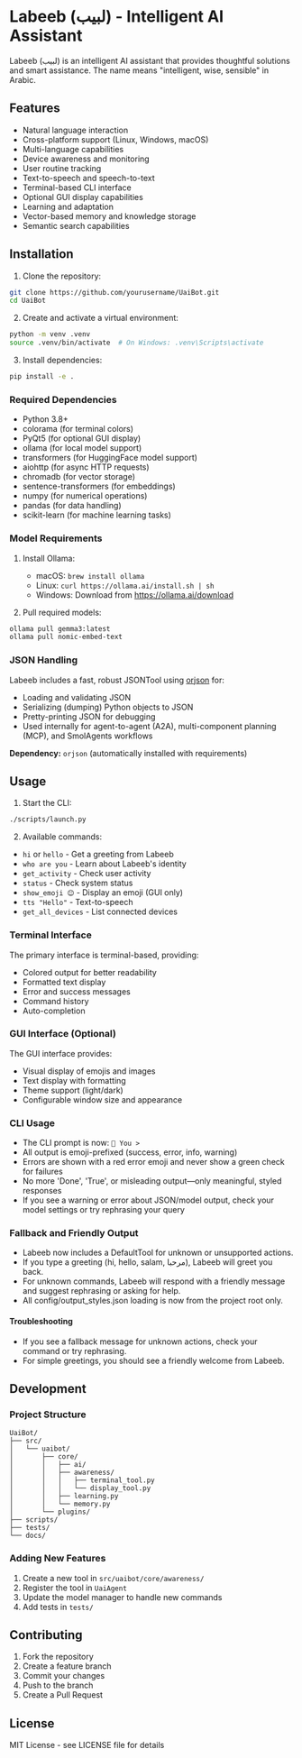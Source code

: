 # Labeeb (لبيب) - Intelligent AI Assistant

Labeeb (لبيب) is an intelligent AI assistant that provides thoughtful solutions and smart assistance. The name means "intelligent, wise, sensible" in Arabic.

## Features

- Natural language interaction
- Cross-platform support (Linux, Windows, macOS)
- Multi-language capabilities
- Device awareness and monitoring
- User routine tracking
- Text-to-speech and speech-to-text
- Terminal-based CLI interface
- Optional GUI display capabilities
- Learning and adaptation
- Vector-based memory and knowledge storage
- Semantic search capabilities

## Installation

1. Clone the repository:
```bash
git clone https://github.com/yourusername/UaiBot.git
cd UaiBot
```

2. Create and activate a virtual environment:
```bash
python -m venv .venv
source .venv/bin/activate  # On Windows: .venv\Scripts\activate
```

3. Install dependencies:
```bash
pip install -e .
```

### Required Dependencies

- Python 3.8+
- colorama (for terminal colors)
- PyQt5 (for optional GUI display)
- ollama (for local model support)
- transformers (for HuggingFace model support)
- aiohttp (for async HTTP requests)
- chromadb (for vector storage)
- sentence-transformers (for embeddings)
- numpy (for numerical operations)
- pandas (for data handling)
- scikit-learn (for machine learning tasks)

### Model Requirements

1. Install Ollama:
   - macOS: `brew install ollama`
   - Linux: `curl https://ollama.ai/install.sh | sh`
   - Windows: Download from https://ollama.ai/download

2. Pull required models:
```bash
ollama pull gemma3:latest
ollama pull nomic-embed-text
```

### JSON Handling

Labeeb includes a fast, robust JSONTool using [orjson](https://github.com/ijl/orjson) for:
- Loading and validating JSON
- Serializing (dumping) Python objects to JSON
- Pretty-printing JSON for debugging
- Used internally for agent-to-agent (A2A), multi-component planning (MCP), and SmolAgents workflows

**Dependency:** `orjson` (automatically installed with requirements)

## Usage

1. Start the CLI:
```bash
./scripts/launch.py
```

2. Available commands:
- `hi` or `hello` - Get a greeting from Labeeb
- `who are you` - Learn about Labeeb's identity
- `get_activity` - Check user activity
- `status` - Check system status
- `show_emoji 😊` - Display an emoji (GUI only)
- `tts "Hello"` - Text-to-speech
- `get_all_devices` - List connected devices

### Terminal Interface

The primary interface is terminal-based, providing:
- Colored output for better readability
- Formatted text display
- Error and success messages
- Command history
- Auto-completion

### GUI Interface (Optional)

The GUI interface provides:
- Visual display of emojis and images
- Text display with formatting
- Theme support (light/dark)
- Configurable window size and appearance

### CLI Usage

- The CLI prompt is now: `🤔 You > `
- All output is emoji-prefixed (success, error, info, warning)
- Errors are shown with a red error emoji and never show a green check for failures
- No more 'Done', 'True', or misleading output—only meaningful, styled responses
- If you see a warning or error about JSON/model output, check your model settings or try rephrasing your query

### Fallback and Friendly Output

- Labeeb now includes a DefaultTool for unknown or unsupported actions.
- If you type a greeting (hi, hello, salam, مرحبا), Labeeb will greet you back.
- For unknown commands, Labeeb will respond with a friendly message and suggest rephrasing or asking for help.
- All config/output_styles.json loading is now from the project root only.

#### Troubleshooting
- If you see a fallback message for unknown actions, check your command or try rephrasing.
- For simple greetings, you should see a friendly welcome from Labeeb.

## Development

### Project Structure

```
UaiBot/
├── src/
│   └── uaibot/
│       ├── core/
│       │   ├── ai/
│       │   ├── awareness/
│       │   │   ├── terminal_tool.py
│       │   │   └── display_tool.py
│       │   ├── learning.py
│       │   └── memory.py
│       └── plugins/
├── scripts/
├── tests/
└── docs/
```

### Adding New Features

1. Create a new tool in `src/uaibot/core/awareness/`
2. Register the tool in `UaiAgent`
3. Update the model manager to handle new commands
4. Add tests in `tests/`

## Contributing

1. Fork the repository
2. Create a feature branch
3. Commit your changes
4. Push to the branch
5. Create a Pull Request

## License

MIT License - see LICENSE file for details
